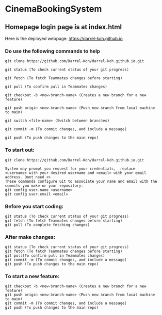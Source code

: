 ﻿# CinemaBookingSystem

## Homepage login page is at index.html
Here is the deployed webpage: https://darrel-koh.github.io

### Do use the following commands to help

```
git clone https://github.com/Darrel-Koh/darrel-koh.github.io.git

git status (To check current status of your git progress)

git fetch (To fetch Teammates changes before starting)

git pull (To confirm pull in Teammates changes)

git checkout -b <new-branch-name> (Creates a new branch for a new feature)

git push origin <new-branch-name> (Push new branch from local machine to main)

git switch <file-name> (Switch between branches)

git commit -m (To commit changes, and include a message)

git push (To push changes to the main repo)
```
### To start out:
``` 
git clone https://github.com/Darrel-Koh/darrel-koh.github.io.git

System may prompt you request for your credentials,  replace <username> with your desired username and <email> with your email address. Dont need <>
These commands configure Git to associate your name and email with the commits you make on your repository. 
git config user.name <username>
git config user.email <email>
```

### Before you start coding:
```
git status (To check current status of your git progress)
git fetch (To fetch Teammates changes before starting)
git pull (To complete fetching changes)
```

### After make changes:
```
git status (To check current status of your git progress)
git fetch (To fetch Teammates changes before starting)
git pull(To confirm pull in Teammates changes)
git commit -m (To commit changes, and include a message)
git push (To push changes to the main repo)
```

### To start a new feature:
```
git checkout -b <new-branch-name> (Creates a new branch for a new feature)
git push origin <new-branch-name> (Push new branch from local machine to main)
git commit -m (To commit changes, and include a message)
git push (To push changes to the main repo)
```
